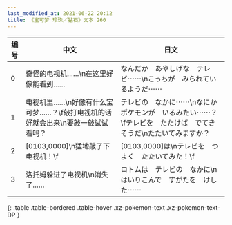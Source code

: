```yaml
---
last_modified_at: 2021-06-22 20:12
title: 《宝可梦 珍珠／钻石》文本 260
---
```

| 编号 | 中文 | 日文 |
| ---- | ---- | ---- |
| 0 | 奇怪的电视机……\n在这里好像能看到…… | なんだか　あやしげな　テレビ⋯⋯\nこっちが　みられているようだ⋯⋯ |
| 1 | 电视机里……\n好像有什么宝可梦……？\f敲打电视机的话好就会出来\n要敲一敲试试看吗？ | テレビの　なかに⋯⋯\nなにか　ポケモンが　いるみたい⋯⋯？\fテレビを　たたけば　でてきそうだ\nたたいてみますか？ |
| 2 | [0103,0000]\n猛地敲了下电视机！\f | [0103,0000]は\nテレビを　つよく　たたいてみた！\f |
| 3 | 洛托姆躲进了电视机\n消失了…… | ロトムは　テレビの　なかに\nはいりこんで　すがたを　けした⋯⋯ |
{: .table .table-bordered .table-hover .xz-pokemon-text .xz-pokemon-text-DP }